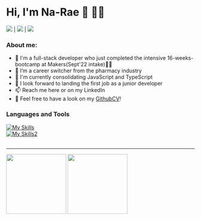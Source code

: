 # Hi, I'm Na-Rae 👋 👩‍💻

<a href="https://github.com/Nameo91?tab=repositories" target="_blank"><img src="https://img.shields.io/badge/GitHub-100000?style=for-the-badge&logo=github&logoColor=white" target="_blank"/></a> | <a href="https://www.linkedin.com/in/" target="_blank"><img src="https://img.shields.io/badge/LinkedIn-0077B5?style=for-the-badge&logo=linkedin&logoColor=white" target="_blank"></a> | 
  <a href="https://www.codewars.com/users/Na_meo" target="_blank"><img src="https://img.shields.io/badge/Codewars-B1361E?style=for-the-badge&logo=Codewars&logoColor=white" target="_blank"></a>
 
### About me:
- 🌱 I'm a full-stack developer who just completed the intensive 16-weeks-bootcamp at Makers(Sept'22 intake)👩‍🎓
- 🔄 I’m a career switcher from the pharmacy industry
- 📖 I'm currently consolidating JavaScript and TypeScript
- 👀 I look forward to landing the first job as a junior developer
- 📫 Reach me here or on my LinkedIn
- 📄 Feel free to have a look on my [GithubCV](https://github.com/Nameo91/CV)!


### Languages and Tools

[![My Skills](https://skillicons.dev/icons?i=js,ts,ruby,html,css,nodejs)](https://skillicons.dev)
<br/>
[![My Skills2](https://skillicons.dev/icons?i=angular,nestjs,react,jest,postgres,mongodb,vscode)](https://skillicons.dev)
<br/>
<br/>

---

<img src="https://github-readme-stats.vercel.app/api?username=nameo91&show_icons=true&theme=dracula" height="160em" />  <img src="https://github-readme-stats.vercel.app/api/top-langs/?username=Nameo91&layout=compact&theme=dracula" height="160em"/>

<!---
Nameo91/Nameo91 is a ✨ special ✨ repository because its `README.md` (this file) appears on your GitHub profile.
You can click the Preview link to take a look at your changes.
--->
